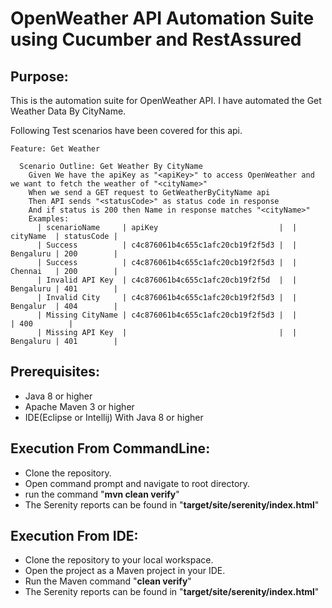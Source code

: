# OpenWeather API Automation Suite using Cucumber and RestAssured

Purpose:
--------
This is the automation suite for OpenWeather API.
I have automated the Get Weather Data By CityName.

Following Test scenarios have been covered for this api.
```gherkin
Feature: Get Weather

  Scenario Outline: Get Weather By CityName
    Given We have the apiKey as "<apiKey>" to access OpenWeather and we want to fetch the weather of "<cityName>"
    When we send a GET request to GetWeatherByCityName api
    Then API sends "<statusCode>" as status code in response
    And if status is 200 then Name in response matches "<cityName>"
    Examples:
      | scenarioName     | apiKey                           |  | cityName  | statusCode |
      | Success          | c4c876061b4c655c1afc20cb19f2f5d3 |  | Bengaluru | 200        |
      | Success          | c4c876061b4c655c1afc20cb19f2f5d3 |  | Chennai   | 200        |
      | Invalid API Key  | c4c876061b4c655c1afc20cb19f2f5d  |  | Bengaluru | 401        |
      | Invalid City     | c4c876061b4c655c1afc20cb19f2f5d3 |  | Bengalur  | 404        |
      | Missing CityName | c4c876061b4c655c1afc20cb19f2f5d3 |  |           | 400        |
      | Missing API Key  |                                  |  | Bengaluru | 401        |

```


Prerequisites:
---------------
*	Java 8 or higher
*	Apache Maven 3 or higher
*   IDE(Eclipse or Intellij) With Java 8 or higher


Execution From CommandLine:
---------------------------
*	Clone the repository.
*	Open command prompt and navigate to root directory.
*	run the command "**mvn clean verify**"
*   The Serenity reports can be found in "**target/site/serenity/index.html**"


Execution From IDE:
---------------------------
*	Clone the repository to your local workspace.
*	Open the project as a Maven project in your IDE.
*	Run the Maven command "**clean verify**"
*   The Serenity reports can be found in "**target/site/serenity/index.html**"